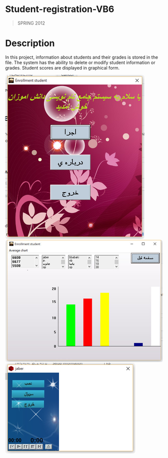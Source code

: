 # Student-registration-VB6
> SPRING 2012 

# Description
In this project, information about students and their grades is stored in the file. The system has the ability to delete or modify student information or grades. Student scores are displayed in graphical form.


![pic](resource/1.jpg)
![pic](resource/2.jpg)
![pic](resource/3.jpg)
